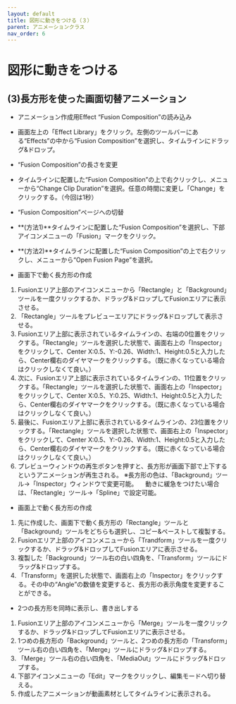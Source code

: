 ```yaml
---
layout: default
title: 図形に動きをつける（３）
parent: アニメーションクラス
nav_order: 6
---
```


# 図形に動きをつける
## (3)長方形を使った画面切替アニメーション
* アニメーション作成用Effect “Fusion Composition”の読み込み
 * 画面左上の「Effect Library」をクリック。左側のツールバーにある“Effects”の中から“Fusion Composition”を選択し、タイムラインにドラッグ&ドロップ。

* “Fusion Composition”の長さを変更
 * タイムラインに配置した“Fusion Composition”の上で右クリックし、メニューから“Change Clip Duration”を選択。任意の時間に変更し「Change」をクリックする。（今回は1秒）

* “Fusion Composition”ページへの切替
 * **(方法1)**タイムラインに配置した“Fusion Composition”を選択し、下部アイコンメニューの「Fusion」マークをクリック。
 * **(方法2)**タイムラインに配置した“Fusion Composition”の上で右クリックし、メニューから“Open Fusion Page”を選択。

* 画面下で動く長方形の作成
 1. Fusionエリア上部のアイコンメニューから「Rectangle」と「Background」ツールを一度クリックするか、ドラッグ&ドロップしてFusionエリアに表示させる。
 2. 「Rectangle」ツールをプレビューエリアにドラッグ&ドロップして表示させる。
 3. Fusionエリア上部に表示されているタイムラインの、右端の0位置をクリックする。「Rectangle」ツールを選択した状態で、画面右上の「Inspector」をクリックして、Center X:0.5、Y:-0.26、Width:1、Height:0.5と入力したら、Center欄右のダイヤマークをクリックする。（既に赤くなっている場合はクリックしなくて良い。）
 4. 次に、Fusionエリア上部に表示されているタイムラインの、11位置をクリックする。「Rectangle」ツールを選択した状態で、画面右上の「Inspector」をクリックして、Center X:0.5、Y:0.25、Width:1、Height:0.5と入力したら、Center欄右のダイヤマークをクリックする。（既に赤くなっている場合はクリックしなくて良い。）
 5. 最後に、Fusionエリア上部に表示されているタイムラインの、23位置をクリックする。「Rectangle」ツールを選択した状態で、画面右上の「Inspector」をクリックして、Center X:0.5、Y:-0.26、Width:1、Height:0.5と入力したら、Center欄右のダイヤマークをクリックする。（既に赤くなっている場合はクリックしなくて良い。）
 6. プレビューウィンドウの再生ボタンを押すと、長方形が画面下部で上下するというアニメーションが再生される。
※長方形の色は、「Background」ツール→「Inspector」ウィンドウで変更可能。
　動きに緩急をつけたい場合は、「Rectangle」ツール→「Spline」で設定可能。

* 画面上で動く長方形の作成
 1. 先に作成した、画面下で動く長方形の「Rectangle」ツールと「Background」ツールをどちらも選択し、コピー&ペーストして複製する。
 2. Fusionエリア上部のアイコンメニューから「Trandform」ツールを一度クリックするか、ドラッグ&ドロップしてFusionエリアに表示させる。
 3. 複製した「Background」ツール右の白い四角を、「Transform」ツールにドラッグ&ドロップする。
 4. 「Transform」を選択した状態で、画面右上の「Inspector」をクリックする。その中の“Angle”の数値を変更すると、長方形の表示角度を変更することができる。

* 2つの長方形を同時に表示し、書き出しする
 1. Fusionエリア上部のアイコンメニューから「Merge」ツールを一度クリックするか、ドラッグ&ドロップしてFusionエリアに表示させる。
 2. 1つめの長方形の「Background」ツールと、2つめの長方形の「Transform」ツール右の白い四角を、「Merge」ツールにドラッグ&ドロップする。
 3. 「Merge」ツール右の白い四角を、「MediaOut」ツールにドラッグ&ドロップする。
 4. 下部アイコンメニューの「Edit」マークをクリックし、編集モードへ切り替える。
 5. 作成したアニメーションが動画素材としてタイムラインに表示される。
